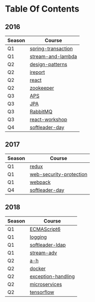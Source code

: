 # Table Of Contents

## 2016

| Season | Course |
|---|---|
| Q1 | [spring-transaction](../2016/Q1/spring-transaction) |
| Q1 | [stream-and-lambda](../2016/Q1/stream-and-lambda) |
| Q2 | [design-patterns](../2016/Q2/design-patterns) |
| Q2 | [ireport](../2016/Q2/ireport) |
| Q2 | [react](../2016/Q2/react) |
| Q2 | [zookeeper](../2016/Q2/zookeeper) |
| Q3 | [APS](../2016/Q3/APS) |
| Q3 | [JPA](../2016/Q3/JPA) |
| Q3 | [RabbitMQ](../2016/Q3/RabbitMQ) |
| Q3 | [react-workshop](../2016/Q3/react-workshop) |
| Q4 | [softleader-day](../2016/Q4/softleader-day) |

## 2017

| Season | Course |
|---|---|
| Q1 | [redux](../2017/Q1/redux) |
| Q1 | [web-security-protection](../2017/Q1/web-security-protection) |
| Q1 | [webpack](../2017/Q1/webpack) |
| Q4 | [softleader-day](../2017/Q4/softleader-day) |

## 2018

| Season | Course |
|---|---|
| Q1 | [ECMAScript6](../2018/Q1/ECMAScript6) |
| Q1 | [logging](../2018/Q1/logging) |
| Q1 | [softleader-ldap](../2018/Q1/softleader-ldap) |
| Q1 | [stream-adv](../2018/Q1/stream-adv) |
| Q2 | [a-h](../2018/Q2/a-h) |
| Q2 | [docker](../2018/Q2/docker) |
| Q2 | [exception-handling](../2018/Q2/exception-handling) |
| Q2 | [microservices](../2018/Q2/microservices) |
| Q2 | [tensorflow](../2018/Q2/tensorflow) |

